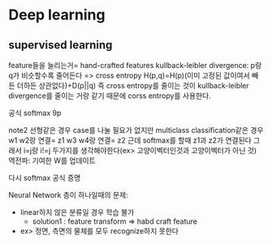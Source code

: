 # Deep learning
## supervised learning
feature들을 늘리는거= hand-crafted features
kullback-leibler divergence: p랑 q가 비슷할수록 줄어든다
=> cross entropy
H(p,q)=H(p)(이미 고정된 값이여서 빼든 더하든 상관없다)+D(p||q)
즉 cross entropy를 줄이는 것이 kullback-leibler divergence를 줄이는 거랑 같기 때문에 corss entropy를 사용한다.

공식 softmax 9p

note2
선형같은 경우 case를 나눌 필요가 없지만
multiclass classification같은 경우
w1 w2랑 연결= z1
w3 w4랑 연결= z2
근데 softmax를 할때 z1과 z2가 연결된다
그래서 i=j랑 i!=j 두가지를 생각해야한다(ex> 고양이벡터인것과 고양이벡터가 아닌 것)
역전파: 기여한 W를 업데이트

다시 softmax
공식 증명

Neural Network
층이 하나일때의 문제: 
* linear하지 않은 분류일 경우 학습 불가
    * solution1 : feature transform => habd craft feature
* ex> 정면, 측면의 물체를 모두 recognize하지 못한다
